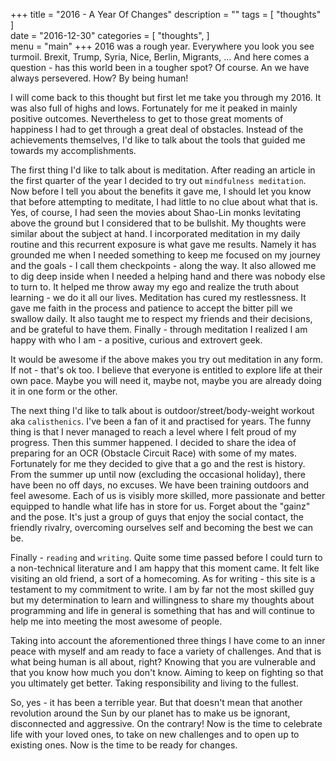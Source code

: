 +++
title = "2016 - A Year Of Changes"
description = ""
tags = [
   "thoughts"
]   
date = "2016-12-30"
categories = [
   "thoughts",
]   
menu = "main"
+++
2016 was a rough year. Everywhere you look you see turmoil. Brexit, Trump, Syria, Nice, Berlin, Migrants, ... And here comes a question - has this world been in a tougher spot? Of course. An we have always persevered. How? By being human!

I will come back to this thought but first let me take you through my 2016. It was also full of highs and lows. Fortunately for me it peaked in mainly positive outcomes. Nevertheless to get to those great moments of happiness I had to get through a great deal of obstacles. Instead of the achievements themselves, I'd like to talk about the tools that guided me towards my accomplishments.

The first thing I'd like to talk about is meditation. After reading an article in the first quarter of the year I decided to try out `mindfulness meditation`. Now before I tell you about the benefits it gave me, I should let you know that before attempting to meditate, I had little to no clue about what that is. Yes, of course, I had seen the movies about Shao-Lin monks levitating above the ground but I considered that to be bullshit. My thoughts were similar about the subject at hand.
I incorporated meditation in my daily routine and this recurrent exposure is what gave me results. Namely it has grounded me when I needed something to keep me focused on my journey and the goals - I call them checkpoints - along the way. It also allowed me to dig deep inside when I needed a helping hand and there was nobody else to turn to. It helped me throw away my ego and realize the truth about learning - we do it all our lives.
Meditation has cured my restlessness. It gave me faith in the process and patience to accept the bitter pill we swallow daily. It also taught me to respect my friends and their decisions, and be grateful to have them. Finally - through meditation I realized I am happy with who I am - a positive, curious and extrovert geek.

It would be awesome if the above makes you try out meditation in any form. If not - that's ok too. I believe that everyone is entitled to explore life at their own pace. Maybe you will need it, maybe not, maybe you are already doing it in one form or the other.

The next thing I'd like to talk about is outdoor/street/body-weight workout aka `calisthenics`. I've been a fan of it and practised for years. The funny thing is that I never managed to reach a level where I felt proud of my progress. Then this summer happened. I decided to share the idea of preparing for an OCR (Obstacle Circuit Race) with some of my mates. Fortunately for me they decided to give that a go and the rest is history. From the summer up until now (excluding the occasional holiday), there have been no off days, no excuses. We have been training outdoors and feel awesome. Each of us is visibly more skilled, more passionate and better equipped to handle what life has in store for us. Forget about the "gainz" and the pose. It's just a group of guys that enjoy the social contact, the friendly rivalry, overcoming ourselves self and becoming the best we can be.

Finally - `reading` and `writing`. Quite some time passed before I could turn to a non-technical literature and I am happy that this moment came. It felt like visiting an old friend, a sort of a homecoming. As for writing - this site is a testament to my commitment to write. I am by far not the most skilled guy but my determination to learn and willingness to share my thoughts about programming and life in general is something that has and will continue to help me into meeting the most awesome of people.

Taking into account the aforementioned three things I have come to an inner peace with myself and am ready to face a variety of challenges. And that is what being human is all about, right? Knowing that you are vulnerable and that you know how much you don't know. Aiming to keep on fighting so that you ultimately get better. Taking responsibility and living to the fullest.

So, yes - it has been a terrible year. But that doesn't mean that another revolution around the Sun by our planet has to make us be ignorant, disconnected and aggressive. On the contrary! Now is the time to celebrate life with your loved ones, to take on new challenges and to open up to existing ones. Now is the time to be ready for changes.

